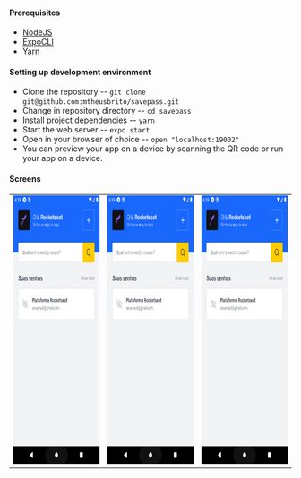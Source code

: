 #### Prerequisites
- [NodeJS](nodejs.org)
- [ExpoCLI](https://docs.expo.dev/workflow/expo-cli)
- [Yarn](https://classic.yarnpkg.com/en/)

#### Setting up development environment
- Clone the repository -- `git clone git@github.com:mtheusbrito/savepass.git`
- Change in repository directory -- `cd savepass`
- Install project dependencies -- `yarn`
- Start the web server -- `expo start`
- Open in your browser of choice -- `open "localhost:19002"`
- You can preview your app on a device by scanning the QR code or run your app on a device. 

#### Screens
<table>
  
  <tr>
    <td><img src="pictures/image1.png" width=270 height=480></td>
    <td><img src="./pictures/image1.png" width=270 height=480></td>
    <td><img src="./pictures/image1.png" width=270 height=480></td>
  </tr>
 </table>
